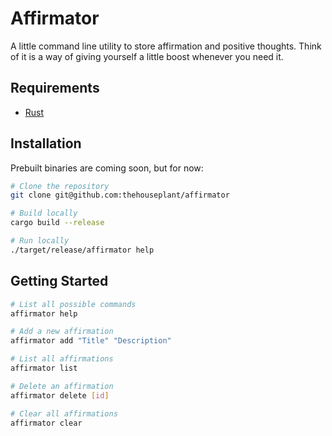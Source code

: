 # Affirmator

A little command line utility to store affirmation and positive thoughts. Think of it is a way of giving yourself a little boost whenever you need it.

## Requirements

- [Rust](https://www.rust-lang.org/)

## Installation

Prebuilt binaries are coming soon, but for now:

```sh
# Clone the repository
git clone git@github.com:thehouseplant/affirmator

# Build locally
cargo build --release

# Run locally
./target/release/affirmator help
```

## Getting Started

```sh
# List all possible commands
affirmator help

# Add a new affirmation
affirmator add "Title" "Description"

# List all affirmations
affirmator list

# Delete an affirmation
affirmator delete [id]

# Clear all affirmations
affirmator clear
```
